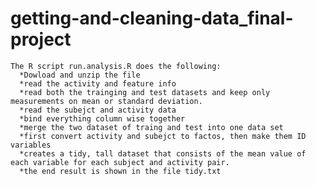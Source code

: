 # getting-and-cleaning-data_final-project

    The R script run.analysis.R does the following:
      *Dowload and unzip the file
      *read the activity and feature info
      *read both the trainging and test datasets and keep only measurements on mean or standard deviation.
      *read the subejct and activity data
      *bind everything column wise together 
      *merge the two dataset of traing and test into one data set
      *first convert activity and subejct to factos, then make them ID variables
      *creates a tidy, tall dataset that consists of the mean value of each variable for each subject and activity pair.
      *the end result is shown in the file tidy.txt
